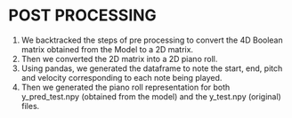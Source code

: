 # POST PROCESSING
1. We backtracked the steps of pre processing to convert the 4D Boolean matrix obtained from the Model to a 2D matrix.
2. Then we converted the 2D matrix into a 2D piano roll.
3. Using pandas, we generated the dataframe to note the start, end, pitch and velocity corresponding to each note being played.
4. Then we generated the piano roll representation for both y_pred_test.npy (obtained from the model) and the y_test.npy (original) files. 
